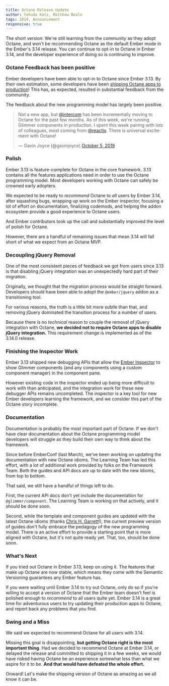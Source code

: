 ```yaml
---
title: Octane Release Update
author: Yehuda Katz, Matthew Beale
tags: 2019, Announcement
responsive: true
---
```


The short version: We're still learning from the community as they adopt Octane,
and won't be recommending Octane as the default Ember mode in the Ember's 3.14
release. You can continue to opt-in to Octane in Ember 3.14, and the developer
experience of doing so is continuing to improve.

### Octane Feedback has been positive

Ember developers have been able to opt-in to Octane since Ember 3.13. By their
own estimation, some developers have been [shipping Octane apps to
production](https://twitter.com/mixonic/status/1180494661938552832)!
This has, as expected, resulted in substantial feedback from the community.

The feedback about the new programming model has largely been positive.

<blockquote class="twitter-tweet" data-lang="en"><p lang="en" dir="ltr">Not a
new app, but <a
href="https://twitter.com/intercom?ref_src=twsrc%5Etfw">@intercom</a> has been
incrementally moving to Octane for the past few months. As of this week,
we&#39;re running Glimmer components in production. I spent this week pairing
with lots of colleagues, most coming from <a
href="https://twitter.com/reactjs?ref_src=twsrc%5Etfw">@reactjs</a>. There is
universal excitement with Octane!</p>&mdash; Gavin Joyce (@gavinjoyce) <a
href="https://twitter.com/gavinjoyce/status/1180505184524476416?ref_src=twsrc%5Etfw">October
5, 2019</a></blockquote>
<script async src="https://platform.twitter.com/widgets.js"
charset="utf-8"></script>

### Polish

Ember 3.13 is feature-complete for Octane in the core framework. 3.13 contains
all the features applications need in order to use the Octane programming model.
Most developers working with Octane can safely be crowned early adopters.

We expected to be ready to *recommend* Octane to *all* users by Ember 3.14,
after squashing bugs, wrapping up work on the Ember inspector, focusing a lot of
effort on documentation, finalizing codemods, and helping the addon ecosystem
provide a good experience to Octane users.

And Ember contributors took up the call and substantially improved the level of
polish for Octane.

However, there are a handful of remaining issues that mean 3.14 will fall short
of what we expect from an Octane MVP.

### Decoupling jQuery Removal

One of the most consistent pieces of feedback we got from users since 3.13 is
that disabling jQuery integration was an unexpectedly hard part of their
migration.

Originally, we thought that the migration process would be straight forward.
Developers should have been able to adopt the `@ember/jquery` addon as a
transitioning tool.

For various reasons, the truth is a little bit more subtle than that, and
removing jQuery dominated the transition process for a number of users.

Because there is no *technical* reason to couple the removal of jQuery
integration with Octane, **we decided not to require Octane apps to disable
jQuery integration.** This requirement change is implemented as of the 3.14.0
release.

### Finishing the Inspector Work

Ember 3.13 shipped new debugging APIs that allow the [Ember
Inspector](https://github.com/emberjs/ember-inspector) to show
Glimmer components (and any components using a custom component manager) in the
component pane.

However existing code in the inspector ended up being more difficult to work
with than anticipated, and the integration work for these new debugger APIs
remains uncompleted. The inspector is a key tool for new Ember developers
learning the framework, and we consider this part of the Octane story
incomplete.

### Documentation

Documentation is probably the most important part of Octane. If we don't have
clear documentation about the Octane programming model developers will struggle
as they build their own way to think about the framework.

Since before EmberConf (last March), we've been working on updating the
documentation with new Octane idioms. The Learning Team has led this effort,
with a lot of additional work provided by folks on the Framework Team. Both the
guides and API docs are up to date with the new idioms, from top to bottom.

That said, we still have a handful of things left to do.

First, the current API docs don't yet include the documentation for
`@glimmer/component`. The Learning Team is working on that actively, and it
should be done soon.

Second, while the template and component guides are updated with the latest
Octane idioms (thanks [Chris H. Garrett](https://twitter.com/pzuraq)!), the current preview version of guides
don't fully embrace the pedagogy of the new programming model. There is an
active effort to provide a starting point that is more aligned with Octane, but
it's not quite ready yet. That, too, should be done soon.

### What's Next

If you tried out Octane in Ember 3.13, keep on using it. The features that make
up Octane are now stable, which means they come with the Semantic Versioning
guarantees any Ember feature has.

If you were waiting until Ember 3.14 to try out Octane, only do so if you're
willing to accept a version of Octane that the Ember team doesn't feel is
polished enough to *recommend* to all users quite yet. Ember 3.14 is a great time
for adventurous users to try updating their production apps to Octane, and
report back any problems that you find.

### Swing and a Miss

We said we expected to recommend Octane for all users with 3.14.

Missing this goal is disappointing, **but getting Octane right is the most
important thing**. Had we decided to recommend Octane at Ember 3.14, or delayed
the release and committed to shipping it in a few weeks, we would have risked
having Octane be an experience somewhat less than what we aspire for it to be.
**And that would have defeated the whole effort.**

Onward! Let's make the shipping version of Octane as amazing as we all know it
can be.
